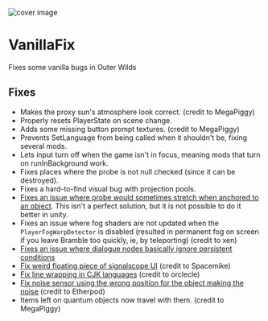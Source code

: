 ![cover image](cover.png)

# VanillaFix
Fixes some vanilla bugs in Outer Wilds

## Fixes
- Makes the proxy sun's atmosphere look correct. (credit to MegaPiggy)
- Properly resets PlayerState on scene change.
- Adds some missing button prompt textures. (credit to MegaPiggy)
- Prevents SetLanguage from being called when it shouldn't be, fixing several mods.
- Lets input turn off when the game isn't in focus, meaning mods that turn on runInBackground work.
- Fixes places where the probe is not null checked (since it can be destroyed).
- Fixes a hard-to-find visual bug with projection pools.
- [Fixes an issue where probe would sometimes stretch when anchored to an object](https://github.com/JohnCorby/ow-vanilla-fix/issues/7). This isn't a perfect solution, but it is not possible to do it better in unity.
- Fixes an issue where fog shaders are not updated when the `PlayerFogWarpDetector` is disabled (resulted in permanent fog on screen if you leave Bramble too quickly, ie, by teleporting) (credit to xen)
- [Fixes an issue where dialogue nodes basically ignore persistent conditions](https://github.com/JohnCorby/ow-vanilla-fix/issues/17) 
- [Fix weird floating piece of signalscope UI](https://github.com/JohnCorby/ow-vanilla-fix/pull/28) (credit to Spacemike)
- [Fix line wrapping in CJK languages](https://github.com/JohnCorby/ow-vanilla-fix/pull/27) (credit to orclecle)
- [Fix noise sensor using the wrong position for the object making the noise](https://github.com/JohnCorby/ow-vanilla-fix/pull/30) (credit to Etherpod)
- Items left on quantum objects now travel with them. (credit to MegaPiggy)